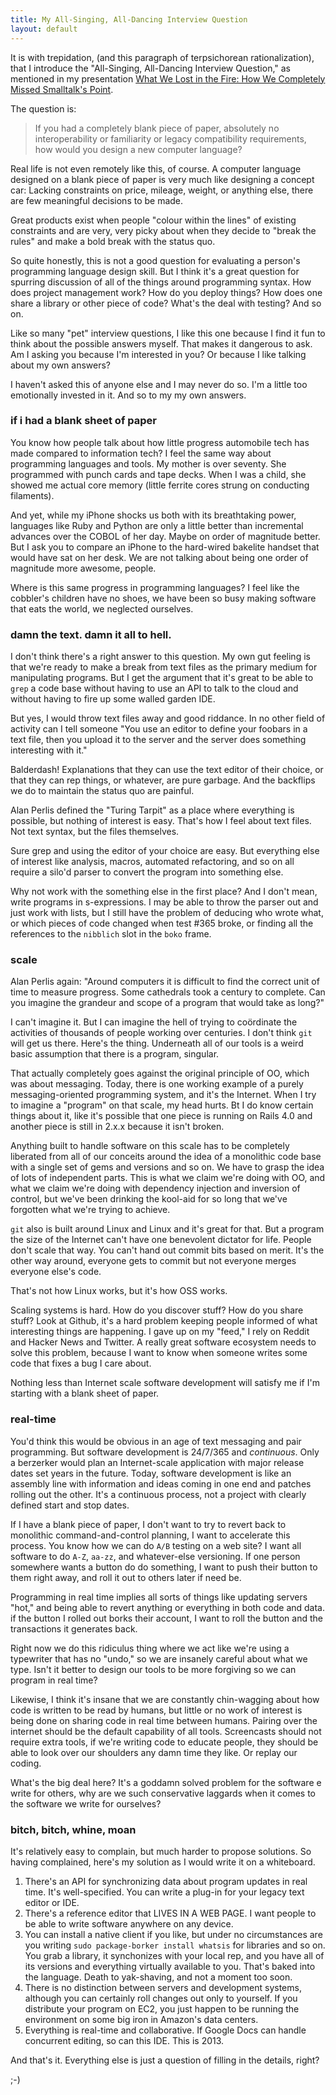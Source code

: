 ```yaml
---
title: My All-Singing, All-Dancing Interview Question
layout: default
---
```


It is with trepidation, (and this paragraph of terpsichorean rationalization), that I introduce the "All-Singing, All-Dancing Interview Question," as mentioned in my presentation [What We Lost in the Fire: How We Completely Missed Smalltalk's Point](http://www.haikudeck.com/p/2YXMMZkJP5/what-we-lost-in-the-fire).

The question is:

> If you had a completely blank piece of paper, absolutely no interoperability or familiarity or legacy compatibility requirements, how would you design a new computer language?

Real life is not even remotely like this, of course. A computer language designed on a blank piece of paper is very much like designing a concept car: Lacking constraints on price, mileage, weight, or anything else, there are few meaningful decisions to be made.

Great products exist when people "colour within the lines" of existing constraints and are very, very picky about when they decide to "break the rules" and make a bold break with the status quo.

So quite honestly, this is not a good question for evaluating a person's programming language design skill. But I think it's a great question for spurring discussion of all of the things around programming syntax. How does project management work? How do you deploy things? How does one share a library or other piece of code? What's the deal with testing? And so on.

Like so many "pet" interview questions, I like this one because I find it fun to think about the possible answers myself. That makes it dangerous to ask. Am I asking you because I'm interested in you? Or because I like talking about my own answers?

I haven't asked this of anyone else and I may never do so. I'm a little too emotionally invested in it. And so to my my own answers.

### if i had a blank sheet of paper

You know how people talk about how little progress automobile tech has made compared to information tech? I feel the same way about programming languages and tools. My mother is over seventy. She programmed with punch cards and tape decks. When I was a child, she showed me actual core memory (little ferrite cores strung on conducting filaments). 

And yet, while my iPhone shocks us both with its breathtaking power, languages like Ruby and Python are only a little better than incremental advances over the COBOL of her day. Maybe on order of magnitude better. But I ask you to compare an iPhone to the hard-wired bakelite handset that would have sat on her desk. We are not talking about being one order of magnitude more awesome, people.

Where is this same progress in programming languages? I feel like the cobbler's children have no shoes, we have been so busy making software that eats the world, we neglected ourselves.

### damn the text. damn it all to hell.

I don't think there's a right answer to this question. My own gut feeling is that we're ready to make a break from text files as the primary medium for manipulating programs. But I get the argument that it's great to be able to `grep` a code base without having to use an API to talk to the cloud and without having to fire up some walled garden IDE.

But yes, I would throw text files away and good riddance. In no other field of activity can I tell someone "You use an editor to define your foobars in a text file, then you upload it to the server and the server does something interesting with it."

Balderdash! Explanations that they can use the text editor of their choice, or that they can rep things, or whatever, are pure garbage. And the backflips we do to maintain the status quo are painful.

Alan Perlis defined the "Turing Tarpit" as a place where everything is possible, but nothing of interest is easy. That's how I feel about text files. Not text syntax, but the files themselves.

Sure grep and using the editor of your choice are easy. But everything else of interest like analysis, macros, automated refactoring, and so on all require a silo'd parser to convert the program into something else.

Why not work with the something else in the first place? And I don't mean, write programs in s-expressions. I may be able to throw the parser out and just work with lists, but I still have the problem of deducing who wrote what, or which pieces of code changed when test #365 broke, or finding all the references to the `nibblich` slot in the `boko` frame.

### scale

Alan Perlis again: "Around computers it is difficult to find the correct unit of time to measure progress. Some cathedrals took a century to complete. Can you imagine the grandeur and scope of a program that would take as long?"

I can't imagine it. But I can imagine the hell of trying to coördinate the activities of thousands of people working over centuries. I don't think `git` will get us there. Here's the thing. Underneath all of our tools is a weird basic assumption that there is a program, singular.

That actually completely goes against the original principle of OO, which was about messaging. Today, there is one working example of a purely messaging-oriented programming system, and it's the Internet. When I try to imagine a "program" on that scale, my head hurts. Bt I do know certain things about it, like it's possible that one piece is running on Rails 4.0 and another piece is still in 2.x.x because it isn't broken.

Anything built to handle software on this scale has to be completely liberated from all of our conceits around the idea of a monolithic code base with a single set of gems and versions and so on. We have to grasp the idea of lots of independent parts. This is what we claim we're doing with OO, and what we claim we're doing with dependency injection and inversion of control, but we've been drinking the kool-aid for so long that we've forgotten what we're trying to achieve.

`git` also is built around Linux and Linux and it's great for that. But a program the size of the Internet can't have one benevolent dictator for life. People don't scale that way. You can't hand out  commit bits based on merit. It's the other way around, everyone gets to commit but not everyone merges everyone else's code.

That's not how Linux works, but it's how OSS works.

Scaling systems is hard. How do you discover stuff? How do you share stuff? Look at Github, it's a hard problem keeping people informed of what interesting things are happening. I gave up on my "feed," I rely on Reddit and Hacker News and Twitter. A really great software ecosystem needs to solve this problem, because I want  to know when someone writes some code that fixes a bug I care about.

Nothing less than Internet scale software development will satisfy me if I'm starting with a blank sheet of paper.

### real-time

You'd think this would be obvious in an age of text messaging and pair programming. But software development is 24/7/365 and *continuous*. Only a berzerker would plan an Internet-scale application with major release dates set years in the future. Today, software development is like an assembly line with information and ideas coming in one end and patches rolling out the other. It's a continuous process, not a project with clearly defined start and stop dates.

If I have a blank piece of paper, I don't want to try to revert back to monolithic command-and-control planning, I want to accelerate this process. You know how we can do `A/B` testing on a web site? I want all software to do `A-Z`, `aa-zz`, and whatever-else versioning. If one person somewhere wants a button do do something, I want to push their button to them right away, and roll it out to others later if need be.

Programming in real time implies all sorts of things like updating servers "hot," and being able to revert anything or everything in both code and data. if the button I rolled out borks their account, I want to roll the button and the transactions it generates back.

Right now we do this ridiculus thing where we act like we're using a typewriter that has no "undo," so we are insanely careful about what we type. Isn't it better to design our tools to be more forgiving so we can program in real time?

Likewise, I think it's insane that we are constantly chin-wagging about how code is written to be read by humans, but little or no work of interest is being done on sharing code in real time between humans. Pairing over the internet should be the default capability of all tools. Screencasts should not require extra tools, if we're writing code to educate people, they should be able to look over our shoulders any damn time they like. Or replay our coding.

What's the big deal here? It's a goddamn solved problem for the software e write for others, why are we such conservative laggards when it comes to the software we write for ourselves?

### bitch, bitch, whine, moan

It's relatively easy to complain, but much harder to propose solutions. So having complained, here's my solution as I would write it on a whiteboard.

1. There's an API for synchronizing data about program updates in real time. It's well-specified. You can write a plug-in for your legacy text editor or IDE.
2. There's a reference editor that LIVES IN A WEB PAGE. I want people to be able to write software anywhere on any device.
3. You can install a native client if you like, but under no circumstances are you writing `sudo package-borker install whatsis` for libraries and so on. You grab a library, it synchonizes with your local rep, and you have all of its versions and everything virtually available to you. That's baked into the language. Death to yak-shaving, and not a moment too soon.
4. There is no distinction between servers and development systems, although you can certainly roll changes out only to yourself. If you distribute your program on EC2, you just happen to be running the environment on some big iron in Amazon's data centers.
5. Everything is real-time and collaborative. If Google Docs can handle concurrent editing, so can this IDE. This is 2013.

And that's it. Everything else is just a question of filling in the details, right?

;-)